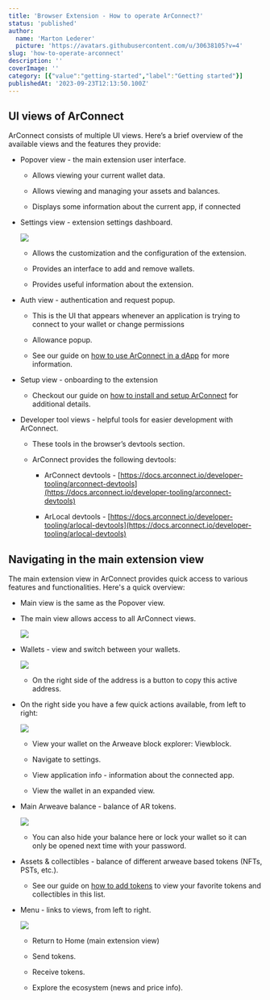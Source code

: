 ```yaml
---
title: 'Browser Extension - How to operate ArConnect?'
status: 'published'
author:
  name: 'Marton Lederer'
  picture: 'https://avatars.githubusercontent.com/u/30638105?v=4'
slug: 'how-to-operate-arconnect'
description: ''
coverImage: ''
category: [{"value":"getting-started","label":"Getting started"}]
publishedAt: '2023-09-23T12:13:50.100Z'
---
```


## UI views of ArConnect

ArConnect consists of multiple UI views. Here’s a brief overview of the available views and the features they provide:

- Popover view - the main extension user interface.

    - Allows viewing your current wallet data.

    - Allows viewing and managing your assets and balances.

    - Displays some information about the current app, if connected

    <!-- -->

    <!-- -->

- Settings view - extension settings dashboard.

    ![](/images/screen-shot-2024-03-28-at-2.35.28-pm-YxNj.png)

    - Allows the customization and the configuration of the extension.

    - Provides an interface to add and remove wallets.

    - Provides useful information about the extension.

    <!-- -->

    <!-- -->

- Auth view - authentication and request popup.

    - This is the UI that appears whenever an application is trying to connect to your wallet or change permissions

    - Allowance popup.

    - See our guide on [how to use ArConnect in a dApp](https://www.arconnect.io/help/article/how-to-use-arconnect-with-a-dapp) for more information.

    <!-- -->

    <!-- -->

- Setup view - onboarding to the extension

    - Checkout our guide on [how to install and setup ArConnect](https://www.arconnect.io/help/article/how-to-install-and-setup-arconnect) for additional details.

    <!-- -->

    <!-- -->

- Developer tool views - helpful tools for easier development with ArConnect.

    - These tools in the browser’s devtools section.

    - ArConnect provides the following devtools:

        - ArConnect devtools - [https://docs.arconnect.io/developer-tooling/arconnect-devtools](https://docs.arconnect.io/developer-tooling/arconnect-devtools)

        - ArLocal devtools - [https://docs.arconnect.io/developer-tooling/arlocal-devtools](https://docs.arconnect.io/developer-tooling/arlocal-devtools)

        <!-- -->

        <!-- -->

    <!-- -->

    <!-- -->

## Navigating in the main extension view

The main extension view in ArConnect provides quick access to various features and functionalities. Here's a quick overview:

- Main view is the same as the Popover view.

- The main view allows access to all ArConnect views.

    ![](/images/screen-shot-2024-05-31-at-11.04.53-pm-c4ND.png)

- Wallets - view and switch between your wallets.

    ![](/images/screen-shot-2024-03-28-at-2.40.17-pm-E4OD.png)

    - On the right side of the address is a button to copy this active address.

    <!-- -->

    <!-- -->

- On the right side you have a few quick actions available, from left to right:

    ![](/images/screen-shot-2024-03-28-at-2.40.41-pm-I0MD.png)

    - View your wallet on the Arweave block explorer: Viewblock.

    - Navigate to settings.

    - View application info - information about the connected app.

    - View the wallet in an expanded view.

    <!-- -->

    <!-- -->

- Main Arweave balance - balance of AR tokens.

    ![](/images/screen-shot-2024-03-28-at-2.41.00-pm-gzNz.png)

    - You can also hide your balance here or lock your wallet so it can only be opened next time with your password.

    <!-- -->

    <!-- -->

- Assets & collectibles - balance of different arweave based tokens (NFTs, PSTs, etc.).

    - See our guide on [how to add tokens](https://www.notion.so/6a932c59849040e2a56bebf579d38759?pvs=21) to view your favorite tokens and collectibles in this list.

    <!-- -->

    <!-- -->

- Menu - links to views, from left to right.

    ![](/images/screen-shot-2024-03-28-at-2.46.38-pm-Q0OT.png)

    - Return to Home (main extension view)

    - Send tokens.

    - Receive tokens.

    - Explore the ecosystem (news and price info).

    <!-- -->

    <!-- -->


